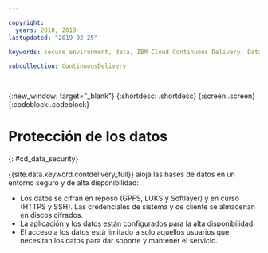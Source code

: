 ```yaml
---

copyright:
  years: 2018, 2019
lastupdated: "2019-02-25"

keywords: secure environment, data, IBM Cloud Continuous Delivery, Data

subcollection: ContinuousDelivery

---
```


{:new_window: target="_blank"}
{:shortdesc: .shortdesc}
{:screen:.screen}
{:codeblock:.codeblock}


# Protección de los datos    
{: #cd_data_security}  

{{site.data.keyword.contdelivery_full}} aloja las bases de datos en un entorno seguro y de alta disponibilidad:
   * Los datos se cifran en reposo (GPFS, LUKS y Softlayer) y en curso (HTTPS y SSH). Las credenciales de sistema y de cliente se almacenan en discos cifrados.
   * La aplicación y los datos están configurados para la alta disponibilidad.
   * El acceso a los datos está limitado a solo aquellos usuarios que necesitan los datos para dar soporte y mantener el servicio.
